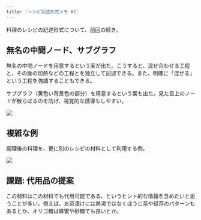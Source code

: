 ```yaml
---
title: 'レシピ記述形式メモ #2'
---
```

料理のレシピの記述形式について、[前回](https://r7kamura.com/articles/2022-05-13-mermaid-recipe-memo)の続き。

無名の中間ノード、サブグラフ
--------------

無名の中間ノードを用意するという案が出た。こうすると、混ぜ合わせる工程と、その後の加熱などの工程とを独立して記述できる。また、明確に「混ぜる」という工程を強調することもできる。

サブグラフ（黄色い背景色の部分）を用意するという案も出た。見た目上のノードが散らばるのを防げ、視覚的な誘導もしやすい。

![](https://lh3.googleusercontent.com/G6dF-SU0nGziWPZQPCsF5k0fzGquk6kGc5xGKc3G_pc7Do_FI0bH6KKmNkw7bKuDGFvPNRmr9g2UFLK72JBW2pLGXW8GOm6KlWmH-0J7WgVPJo_C4PoQDhWA9dsTiKq_M37cBpsumrwWcfimjmgkew)

複雑な例
----

調理後の料理を、更に別のレシピの材料として利用する例。

![](https://lh6.googleusercontent.com/Oi0urNcs-lE5C6pqRQC2yUIeTtOL_8Ilsza1FeiFAW9s9mnoLPeF2ftxl2ziUWMrh9MfPiDLcrip-kl4VdbimgOoulfcBwtS7wFw-0rr84VdXm_GtLx16NNtqcJaj1Wyr6CzArWoXmvupucwgf9_Yw)

課題: 代用品の提案
----------

この材料はこの材料でも代用可能である、というヒント的な情報を含めたいと思うことが多い。例えば、お茶漬けには熱湯ではなくほうじ茶や緑茶のパターンもあるとか、オリゴ糖は蜂蜜や砂糖でも良いとか。

